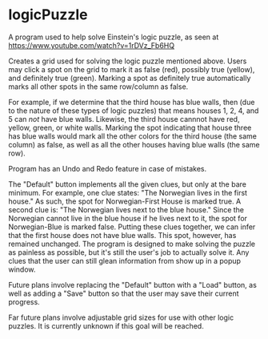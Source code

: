 # logicPuzzle
A program used to help solve Einstein's logic puzzle, as seen at https://www.youtube.com/watch?v=1rDVz_Fb6HQ

Creates a grid used for solving the logic puzzle mentioned above. Users may click a spot on the grid to mark it as false (red), possibly true (yellow), and definitely true (green). Marking a spot as definitely true automatically marks all other spots in the same row/column as false.

For example, if we determine that the third house has blue walls, then (due to the nature of these types of logic puzzles) that means houses 1, 2, 4, and 5 can *not* have blue walls. Likewise, the third house cannnot have red, yellow, green, or white walls. Marking the spot indicating that house three has blue walls would mark all the other colors for the third house (the same column) as false, as well as all the other houses having blue walls (the same row).

Program has an Undo and Redo feature in case of mistakes.

The "Default" button implements all the given clues, but only at the bare minimum. For example, one clue states:
	"The Norwegian lives in the first house."
As such, the spot for Norwegian-First House is marked true. A second clue is:
	"The Norwegian lives next to the blue house."
Since the Norwegian cannot live in the blue house if he lives next to it, the spot for Norwegian-Blue is marked false.
Putting these clues together, we can infer that the first house does not have blue walls. This spot, however, has remained unchanged. The program is designed to make solving the puzzle as painless as possible, but it's still the user's job to actually solve it.
Any clues that the user can still glean information from show up in a popup window.

Future plans involve replacing the "Default" button with a "Load" button, as well as adding a "Save" button so that the user may save their current progress.

Far future plans involve adjustable grid sizes for use with other logic puzzles. It is currently unknown if this goal will be reached.
